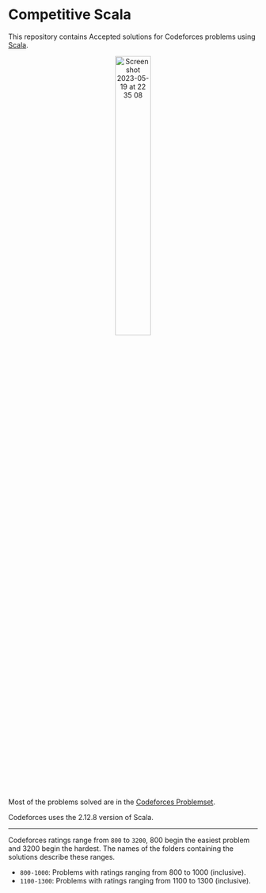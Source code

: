 # Competitive Scala

This repository contains Accepted solutions for Codeforces problems using [Scala](https://www.scala-lang.org/).

<p align="center">
  <img width=38% alt="Screenshot 2023-05-19 at 22 35 08" src="https://github.com/lacwerda/competitive-scala/assets/43220266/0e1df39b-d014-4669-9e98-3354861f06c4">
</p>

Most of the problems solved are in the [Codeforces Problemset](https://codeforces.com/problemset).

Codeforces uses the 2.12.8 version of Scala.

-------

Codeforces ratings range from `800` to `3200`, 800 begin the easiest problem and 3200 begin the hardest. The names of the folders containing the solutions describe these ranges.

- `800-1000`: Problems with ratings ranging from 800 to 1000 (inclusive).
- `1100-1300`: Problems with ratings ranging from 1100 to 1300 (inclusive).

